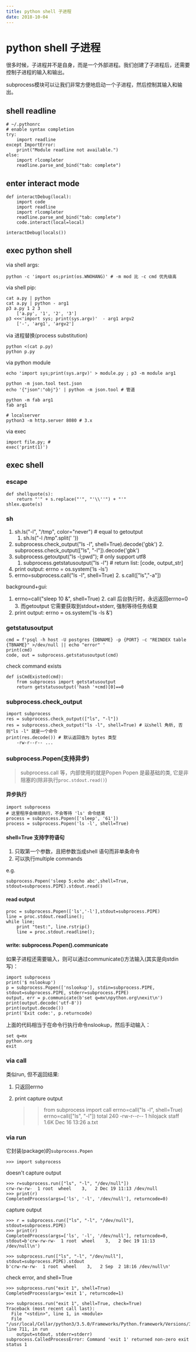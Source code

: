 ```yaml
---
title: python shell 子进程
date: 2018-10-04
---
```

# python shell 子进程
很多时候，子进程并不是自身，而是一个外部进程。我们创建了子进程后，还需要控制子进程的输入和输出。

subprocess模块可以让我们非常方便地启动一个子进程，然后控制其输入和输出。

## shell readline

    # ~/.pythonrc
    # enable syntax completion
    try:
        import readline
    except ImportError:
        print("Module readline not available.")
    else:
        import rlcompleter
        readline.parse_and_bind("tab: complete")

## enter interact mode
    def interactDebug(local):
        import code
        import readline
        import rlcompleter
        readline.parse_and_bind("tab: complete")
        code.interact(local=local)
    
    interactDebug(locals())

## exec python shell
via shell args: 

	python -c 'import os;print(os.WNOHANG)' # -m mod 比 -c cmd 优先级高

via shell pip:

	cat a.py | python
	cat a.py | python - arg1
    p3 a.py 1 2 3
        ['a.py', '1', '2', '3']
    p3 <<<'import sys; print(sys.argv)'  - arg1 argv2
        ['-', 'arg1', 'argv2']

via 进程替换(process substitution)

	python <(cat p.py)
	python p.py

via python module

	echo 'import sys;print(sys.argv)' > module.py ; p3 -m module arg1

	python -m json.tool test.json
	echo '{"json":"obj"}' | python -m json.tool # 管道

    python -m fab arg1
    fab arg1

	# localserver
	python3 -m http.server 8080 # 3.x

via exec

	import file.py; #
	exec('print(1)')

## exec shell

### escape

    def shellquote(s):
        return "'" + s.replace("'", "'\\''") + "'"
    shlex.quote(s)

### sh
1. sh.ls("-l", "/tmp", color="never") # equal to getoutput
	1. sh.ls("-l /tmp".split(' '))
2. subprocess.check_output("ls -l", shell=True).decode('gbk')
    2. subprocess.check_output(["ls", "-l"]).decode('gbk')
3. subprocess.getoutput("ls -l;pwd"); # only support utf8
	1. subprocess.getstatusoutput("ls -l") # return list: [code, output_str]
4. print output: errno = os.system('ls -ls')
5. errno=subprocess.call("ls -l", shell=True)
    2. s.call(["ls","-a"])

background+gui:
1. errno=call("sleep 10 &", shell=True) 
    2. call 后台执行时，永远返回errno=0
    3. 而getoutput 它需要获取到stdout+stderr, 强制等待任务结束
1. print output: errno = os.system('ls -ls &')

### getstatusoutput
    cmd = f'psql -h host -U postgres {DBNAME} -p {PORT} -c "REINDEX table {TBNAME}" >/dev/null || echo "error" '
    print(cmd)
    code, out = subprocess.getstatusoutput(cmd)

check command exists

    def isCmdExisted(cmd):
        from subprocess import getstatusoutput
        return getstatusoutput('hash '+cmd)[0]==0

### subprocess.check_output

    import subprocess
    res = subprocess.check_output(["ls", "-l"])
    res = subprocess.check_output("ls -l", shell=True) # 以shell 角析, 否则"ls -l" 就是一个命令
    print(res.decode()) # 默认返回值为 bytes 类型
        -rw-r--r-- ...

### subprocess.Popen(支持异步)
> subprocess.call 等，内部使用的就是Popen
Popen 是最基础的类, 它是非阻塞的(除非执行`proc.stdout.read()`)



#### 异步执行
    import subprocess
    # 这里程序会继续执行，不会等待 'ls' 命令结束
    process = subprocess.Popen(['sleep', '61'])
    process = subprocess.Popen('ls -l', shell=True)

#### shell=True 支持字符语句
1. 只取第一个参数，且把参数当成shell 语句而非单条命令
2. 可以执行multiple commands

e.g.

	subprocess.Popen('sleep 5;echo abc',shell=True, stdout=subprocess.PIPE).stdout.read()

#### read output

	proc = subprocess.Popen(['ls','-l'],stdout=subprocess.PIPE)
	line = proc.stdout.readline();
	while line;
		print "test:", line.rstrip()
		line = proc.stdout.readline();

#### write: subprocess.Popen().communicate
如果子进程还需要输入，则可以通过communicate()方法输入(其实是向stdin 写)：

	import subprocess
	print('$ nslookup')
	p = subprocess.Popen(['nslookup'], stdin=subprocess.PIPE, stdout=subprocess.PIPE, stderr=subprocess.PIPE)
	output, err = p.communicate(b'set q=mx\npython.org\nexit\n')
	print(output.decode('utf-8'))
	print(output.decode())
	print('Exit code:', p.returncode)

上面的代码相当于在命令行执行命令nslookup，然后手动输入：

	set q=mx
	python.org
	exit

### via call
类似run, 但不返回结果:

1. 只返回errno
2. print capture output

	>>from subprocess import call
	>>errno=call("ls -l", shell=True)
	>>errno=call(["ls", "-l"])
	total 240
	-rw-r--r--   1 hilojack  staff   1.6K Dec 16 13:26 a.txt

### via run
它封装(package)的`subprocess.Popen`

	>>> import subprocess

doesn't capture output

	>>> r=subprocess.run(["ls", "-l", "/dev/null"])
	crw-rw-rw-  1 root  wheel    3,   2 Dec 19 11:13 /dev/null
	>>> print(r)
	CompletedProcess(args=['ls', '-l', '/dev/null'], returncode=0)

capture output

	>>> r = subprocess.run(["ls", "-l", "/dev/null"], stdout=subprocess.PIPE)
	>>> print(r)
	CompletedProcess(args=['ls', '-l', '/dev/null'], returncode=0, stdout=b'crw-rw-rw-  1 root  wheel    3,   2 Dec 19 11:13 /dev/null\n')

	>>> subprocess.run(["ls", "-l", "/dev/null"], stdout=subprocess.PIPE).stdout
	b'crw-rw-rw-  1 root  wheel    3,   2 Sep  2 18:16 /dev/null\n'

check error, and shell=True

	>>> subprocess.run("exit 1", shell=True)
	CompletedProcess(args='exit 1', returncode=1)

	>>> subprocess.run("exit 1", shell=True, check=True)
	Traceback (most recent call last):
	  File "<stdin>", line 1, in <module>
	  File "/usr/local/Cellar/python3/3.5.0/Frameworks/Python.framework/Versions/3.5/lib/python3.5/subprocess.py", line 711, in run
		output=stdout, stderr=stderr)
	subprocess.CalledProcessError: Command 'exit 1' returned non-zero exit status 1